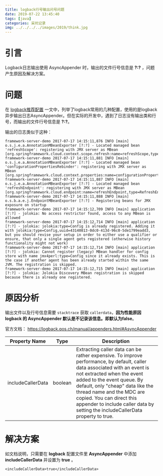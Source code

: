 ```yaml
---
title: logback行号输出问号问题
date: 2019-07-22 13:45:40
tags: [java]
categories: 采坑记录
img: ../../../../images/2019/think.jpg
---
```


# 引言

Logback日志输出使用 AsyncAppender 时，输出的文件行号信息是 **?:?** ，问题产生原因及解决方案。<!-- more -->

# 问题

在 [logback推荐配置](http://rainbowhorse.site/logback推荐配置/) 一文中，列举了logback常用的几种配置，使用的是logback异步输出日志AsyncAppender。但在实际的开发中，遇到了日志没有输出类和行号，而输出的文件行号信息是 **?:?**。

输出的日志类似于这种：

```
framework-server-demo 2017-07-17 14:15:11,876 INFO [main] o.s.j.e.a.AnnotationMBeanExporter [?:?] - Located managed bean 'refreshScope': registering with JMX server as MBean [org.springframework.cloud.context.scope.refresh:name=refreshScope,type=RefreshScope]
framework-server-demo 2017-07-17 14:15:11,881 INFO [main] o.s.j.e.a.AnnotationMBeanExporter [?:?] - Located managed bean 'configurationPropertiesRebinder': registering with JMX server as MBean [org.springframework.cloud.context.properties:name=configurationPropertiesRebinder,context=43f2f92d,type=ConfigurationPropertiesRebinder]
framework-server-demo 2017-07-17 14:15:11,887 INFO [main] o.s.j.e.a.AnnotationMBeanExporter [?:?] - Located managed bean 'refreshEndpoint': registering with JMX server as MBean [org.springframework.cloud.endpoint:name=refreshEndpoint,type=RefreshEndpoint]
framework-server-demo 2017-07-17 14:15:11,888 INFO [main] o.s.b.a.e.j.EndpointMBeanExporter [?:?] - Registering beans for JMX exposure on startup
framework-server-demo 2017-07-17 14:15:12,709 INFO [main] application [?:?] - jolokia: No access restrictor found, access to any MBean is allowed
framework-server-demo 2017-07-17 14:15:12,714 INFO [main] application [?:?] - jolokia: jolokia:type=Config is already registered. Adding it with jolokia:type=Config,uuid=43140813-0dc0-413d-96c0-5de1799eadd3, but you should revise your setup in order to either use a qualifier or ensure, that only a single agent gets registered (otherwise history functionality might not work)
framework-server-demo 2017-07-17 14:15:12,714 INFO [main] application [?:?] - jolokia: Cannot register (legacy) MBean handler for config store with name jmx4perl:type=Config since it already exists. This is the case if another agent has been already started within the same JVM. The registration is skipped.
framework-server-demo 2017-07-17 14:15:12,715 INFO [main] application [?:?] - jolokia: Jolokia Discovery MBean registration is skipped because there is already one registered.
```

# 原因分析

输出文件以及行号信息需要 `stacktrace` 获取 `callerdata`，**因为性能原因 logback 的 AsyncAppender 默认是不记录该信息。即默认为false**。

官方文档： https://logback.qos.ch/manual/appenders.html#AsyncAppender

| Property Name     | Type    | Description                                                  |
| ----------------- | ------- | ------------------------------------------------------------ |
| includeCallerData | boolean | Extracting caller data can be rather expensive. To improve performance, by default, caller data associated with an event is not extracted when the event added to the event queue. By default, only "cheap" data like the thread name and the MDC are copied. You can direct this appender to include caller data by setting the includeCallerData property to true. |

#  解决方案

如文档说明，只需要在 **logback** 配置文件里 **AsyncAppender** 中添加 **includeCallerData** 并设置为 **true** 。

```
<includeCallerData>true</includeCallerData> 
```

